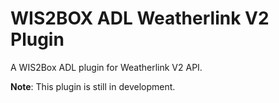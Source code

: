 # WIS2BOX ADL Weatherlink V2 Plugin

A WIS2Box ADL plugin for Weatherlink V2 API.

**Note**: This plugin is still in development.

